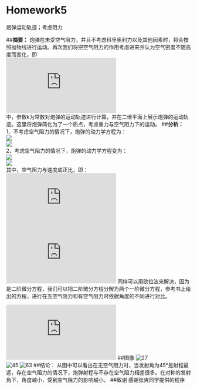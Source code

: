 # Homework5

炮弹运动轨迹；考虑阻力


##**摘要：**
炮弹在未受空气阻力，并且不考虑科里奥利力以及其他因素时，将会按照抛物线进行运动。再次我们将把空气阻力的作用考虑进来并认为空气密度不随高度而变化，即  
![](http://latex.codecogs.com/gif.latex?f=kv)  
中，参数k为常数对炮弹的运动轨迹进行计算，并在二维平面上展示炮弹的运动轨迹。这里将炮弹简化为了一个质点，考虑重力与空气阻力下的运动。
##**分析：**
1、不考虑空气阻力的情况下，炮弹的动力学方程为：  
![](http://latex.codecogs.com/gif.latex?d^2x/dt^2=0)  
![](http://latex.codecogs.com/gif.latex?d^2y/dt^2=-g)  
2、考虑空气阻力的情况下，炮弹的动力学方程变为：  
![](http://latex.codecogs.com/gif.latex?d^2x/dt^2=-f_x/m)  
![](http://latex.codecogs.com/gif.latex?d^2y/dt^2=-g-f_y/m)  
其中，空气阻力与速度成正比，即：
![](http://latex.codecogs.com/gif.latex?f_x=-kv_x)
![](http://latex.codecogs.com/gif.latex?f_y=-kv_y)
同样可以用欧拉法来解决，因为是二阶微分方程，我们可以把二阶微分方程分解为两个一阶微分方程，参考书上给出的方程，进行在五空气阻力和有空气阻力时依据角度的不同进行对比。

![程序](https://github.com/thy714038104/computationalphysics_N2013301020091/blob/master/ex5/bullet.py)
##图像
![27](https://raw.githubusercontent.com/thy714038104/computationalphysics_N2013301020091/master/ex5/27.png)  
![45](https://raw.githubusercontent.com/thy714038104/computationalphysics_N2013301020091/master/ex5/27.png)
![63](https://raw.githubusercontent.com/thy714038104/computationalphysics_N2013301020091/master/ex5/63.png)
##结论：
从图中可以看出在无空气阻力时，当发射角为45°是射程最远，存在空气阻力的情况下，炮弹射程与不存在空气阻力相差很多。在对称的发射角下，角度越小，受到空气阻力的影响越小。
##致谢
感谢张爽同学提供的程序
